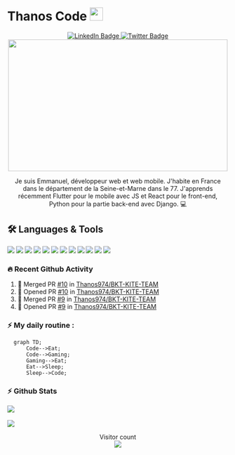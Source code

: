 # Thanos Code <img src="https://emojis.slackmojis.com/emojis/images/1558697023/5740/thanos.gif?1558697023" width=30px>
<div align="center" id="badges">
  <a href="https://www.linkedin.com/in/thanos974/">
    <img src="https://img.shields.io/badge/LinkedIn-blue?style=for-the-badge&logo=linkedin&logoColor=white" alt="LinkedIn Badge"/>
  </a>
  <a href="https://twitter.com/Thanos_974">
    <img src="https://img.shields.io/badge/Twitter-blue?style=for-the-badge&logo=twitter&logoColor=white" alt="Twitter Badge"/>
  </a>
</div>
<div align="center">
  <img src="https://komarev.com/ghpvc/?username=Thanos974&style=flat-square&color=blue" alt=""/>
</div>
<div align="center">
<img src="https://media.giphy.com/media/qgQUggAC3Pfv687qPC/giphy.gif" width="500" height="300"/>
</div>
<p align="center">
Je suis Emmanuel, développeur web et web mobile. J'habite en France dans le département de la Seine-et-Marne dans le 77. J'apprends récemment Flutter pour le mobile avec JS et React pour le front-end, Python pour la partie back-end avec Django.  💻 
</p>

   
## 🛠️ Languages & Tools
<p>
  <img src="https://img.icons8.com/fluent/48/000000/visual-studio-code-2019.png"/>
 <img src="https://img.icons8.com/color/48/000000/html-5--v1.png"/>
 <img src="https://img.icons8.com/color/48/000000/css3.png"/>
 <img src="https://img.icons8.com/color/48/000000/javascript--v1.png"/>
 <img src="https://img.icons8.com/color/48/000000/bootstrap.png"/>
 <img src="https://img.icons8.com/color/48/000000/react-native.png"/>
 <img src="https://img.icons8.com/color/48/000000/flutter.png"/>
 <img src="https://img.icons8.com/color/48/000000/python--v1.png"/>
 <img src="https://cdn.icon-icons.com/icons2/2107/PNG/48/file_type_django_icon_130645.png">
 <img src="https://img.icons8.com/color/48/000000/postgreesql.png"/>
 <img src="https://img.icons8.com/color/48/000000/mongodb.png"/>
 <img src="https://img.icons8.com/color/48/000000/git.png"/>
</p>

### :fire: Recent Github Activity
<!--START_SECTION:activity-->
1. 🎉 Merged PR [#10](https://github.com/Thanos974/BKT-KITE-TEAM/pull/10) in [Thanos974/BKT-KITE-TEAM](https://github.com/Thanos974/BKT-KITE-TEAM)
2. 💪 Opened PR [#10](https://github.com/Thanos974/BKT-KITE-TEAM/pull/10) in [Thanos974/BKT-KITE-TEAM](https://github.com/Thanos974/BKT-KITE-TEAM)
3. 🎉 Merged PR [#9](https://github.com/Thanos974/BKT-KITE-TEAM/pull/9) in [Thanos974/BKT-KITE-TEAM](https://github.com/Thanos974/BKT-KITE-TEAM)
4. 💪 Opened PR [#9](https://github.com/Thanos974/BKT-KITE-TEAM/pull/9) in [Thanos974/BKT-KITE-TEAM](https://github.com/Thanos974/BKT-KITE-TEAM)
<!--END_SECTION:activity-->


### :zap: My daily routine :

```mermaid
  graph TD;
      Code-->Eat;
      Code-->Gaming;
      Gaming-->Eat;
      Eat-->Sleep;
      Sleep-->Code;
```

### :zap: Github Stats 

<a href="https://github.com/Thanos974/Thanos974">
 <img align="center" src="https://github-readme-stats.vercel.app/api?username=Thanos974&theme=dark&show_icons=true)](https://github.com/Thanos974)"
</a>
<br>
<br>
<a href="https://github.com/Thanos974/Thanos974">
 <img align="center"src="https://github-readme-stats.vercel.app/api/top-langs/?username=Thanos974&langs_count=10&theme=dark&hide&layout=compact"/>
</a>


<p align="center"> 
  Visitor count<br>
  <img src="https://profile-counter.glitch.me/Thanos974/count.svg" />
</p>


